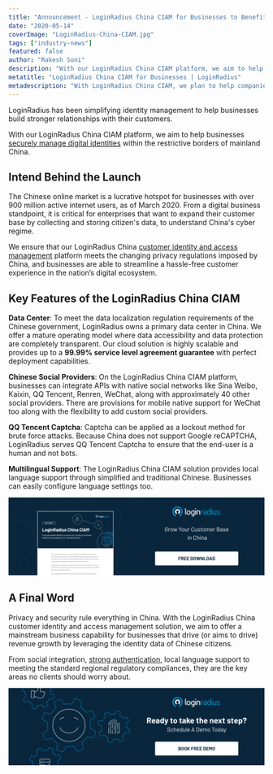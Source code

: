 ```yaml
---
title: "Announcement - LoginRadius China CIAM for Businesses to Benefit From Its Lucrative Market"
date: "2020-05-14"
coverImage: "LoginRadius-China-CIAM.jpg"
tags: ["industry-news"]
featured: false 
author: "Rakesh Soni"
description: "With our LoginRadius China CIAM platform, we aim to help businesses securely manage digital identities within the restrictive borders of mainland China."
metatitle: "LoginRadius China CIAM for Businesses | LoginRadius"
metadescription: "With LoginRadius China CIAM, we plan to help companies handle digital identities securely within the constraining boundaries of mainland China."
---
```


LoginRadius has been simplifying identity management to help businesses build stronger relationships with their customers.

With our LoginRadius China CIAM platform, we aim to help businesses [securely manage digital identities](https://www.loginradius.com/blog/2019/10/digital-identity-management/) within the restrictive borders of mainland China.

## Intend Behind the Launch

The Chinese online market is a lucrative hotspot for businesses with over 900 million active internet users, as of March 2020. From a digital business standpoint, it is critical for enterprises that want to expand their customer base by collecting and storing citizen's data, to understand China's cyber regime.

We ensure that our LoginRadius China [customer identity and access management](https://www.loginradius.com/blog/identity/customer-identity-and-access-management/) platform meets the changing privacy regulations imposed by China, and businesses are able to streamline a hassle-free customer experience in the nation’s digital ecosystem.

## Key Features of the LoginRadius China CIAM

**Data Center**: To meet the data localization regulation requirements of the Chinese government, LoginRadius owns a primary data center in China. We offer a mature operating model where data accessibility and data protection are completely transparent. Our cloud solution is highly scalable and provides up to a **99.99% service level agreement guarantee** with perfect deployment capabilities. 

**Chinese Social Providers**: On the LoginRadius China CIAM platform, businesses can integrate APIs with native social networks like Sina Weibo, Kaixin, QQ Tencent, Renren, WeChat, along with approximately 40 other social providers. There are provisions for mobile native support for WeChat too along with the flexibility to add custom social providers.  

**QQ Tencent Captcha**: Captcha can be applied as a lockout method for brute force attacks. Because China does not support Google reCAPTCHA, LoginRadius serves QQ Tencent Captcha to ensure that the end-user is a human and not bots.

**Multilingual Support**: The LoginRadius China CIAM solution provides local language support through simplified and traditional Chinese. Businesses can easily configure language settings too.

[![Loginradius ciam china datasheet](DS-Product-Chinese-CIAM-1024x310.png)](https://www.loginradius.com/resource/loginradius-china-ciam)

## A Final Word

Privacy and security rule everything in China. With the LoginRadius China customer identity and access management solution, we aim to offer a mainstream business capability for businesses that drive (or aims to drive) revenue growth by leveraging the identity data of Chinese citizens.

From social integration, [strong authentication](https://www.loginradius.com/multi-factor-authentication/), local language support to meeting the standard regional regulatory compliances, they are the key areas no clients should worry about.

[![Book-a-demo-loginradius](BD-Developers2-1024x310.png)](https://www.loginradius.com/contact-us?utm_source=blog&utm_medium=web&utm_campaign=loginradius-ciam-china-business)
